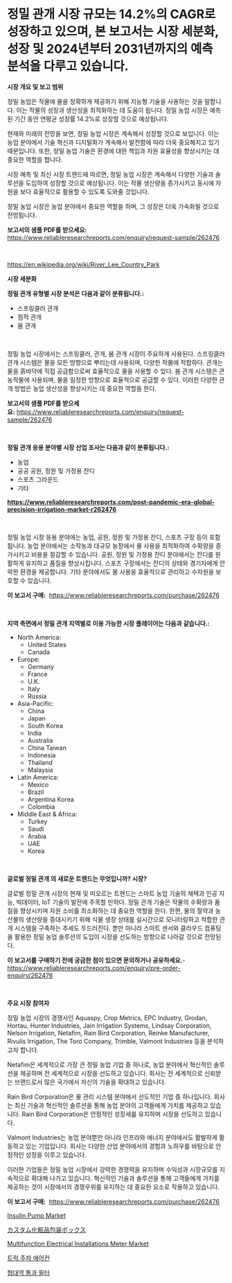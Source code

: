 <p><h1>정밀 관개 시장 규모는 14.2%의 CAGR로 성장하고 있으며, 본 보고서는 시장 세분화, 성장 및 2024년부터 2031년까지의 예측 분석을 다루고 있습니다.</h1></p><p><strong>시장 개요 및 보고 범위</strong></p>
<p><p>정밀 농업은 작물에 물을 정확하게 제공하기 위해 지능형 기술을 사용하는 것을 말합니다. 이는 작물의 성장과 생산성을 최적화하는 데 도움이 됩니다. 정밀 농업 시장은 예측된 기간 동안 연평균 성장률 14.2%로 성장할 것으로 예상됩니다.</p><p>현재와 미래의 전망을 보면, 정밀 농업 시장은 계속해서 성장할 것으로 보입니다. 이는 농업 분야에서 기술 혁신과 디지털화가 계속해서 발전함에 따라 더욱 중요해지고 있기 때문입니다. 또한, 정밀 농업 기술은 환경에 대한 책임과 자원 효율성을 향상시키는 데 중요한 역할을 합니다.</p><p>시장 예측 및 최신 시장 트렌드에 따르면, 정밀 농업 시장은 계속해서 다양한 기술과 솔루션을 도입하여 성장할 것으로 예상됩니다. 이는 작물 생산량을 증가시키고 동시에 자원을 보다 효율적으로 활용할 수 있도록 도와줄 것입니다.</p><p>정밀 농업 시장은 농업 분야에서 중요한 역할을 하며, 그 성장은 더욱 가속화될 것으로 전망됩니다.</p></p>
<p><strong>보고서의 샘플 PDF를 받으세요:</strong> <a href="https://www.reliableresearchreports.com/enquiry/request-sample/262476">https://www.reliableresearchreports.com/enquiry/request-sample/262476</a></p>
<p>&nbsp;</p>
<p><a href="https://en.wikipedia.org/wiki/River_Lee_Country_Park">https://en.wikipedia.org/wiki/River_Lee_Country_Park</a></p>
<p><strong>시장 세분화</strong></p>
<p><strong>정밀 관개 유형별 시장 분석은 다음과 같이 분류됩니다.:</strong></p>
<p><ul><li>스프링클러 관개</li><li>점적 관개</li><li>붐 관개</li></ul></p>
<p>&nbsp;</p>
<p><p>정밀 농업 시장에서는 스프링클러, 관개, 붐 관개 시장이 주요하게 사용된다. 스프링클러 관개 시스템은 물을 모든 방향으로 뿌리는데 사용되며, 다양한 작물에 적합하다. 관개는 물을 흙바닥에 직접 공급함으로써 효율적으로 물을 사용할 수 있다. 붐 관개 시스템은 큰 농작물에 사용되며, 물을 일정한 방향으로 효율적으로 공급할 수 있다. 이러한 다양한 관개 방법은 농업 생산성을 향상시키는 데 중요한 역할을 한다.</p></p>
<p><strong>보고서의 샘플 PDF를 받으세요:</strong>&nbsp;<a href="https://www.reliableresearchreports.com/enquiry/request-sample/262476">https://www.reliableresearchreports.com/enquiry/request-sample/262476</a></p>
<p>&nbsp;</p>
<p><strong> 정밀 관개 응용 분야별 시장 산업 조사는 다음과 같이 분류됩니다.:</strong></p>
<p><ul><li>농업</li><li>공공 공원, 정원 및 가정용 잔디</li><li>스포츠 그라운드</li><li>기타</li></ul></p>
<p><strong><a href="https://www.reliableresearchreports.com/post-pandemic-era-global-precision-irrigation-market-r262476">https://www.reliableresearchreports.com/post-pandemic-era-global-precision-irrigation-market-r262476</a></strong></p>
<p>&nbsp;</p>
<p><p>정밀 농업 시장 응용 분야에는 농업, 공원, 정원 및 가정용 잔디, 스포츠 구장 등이 포함됩니다. 농업 분야에서는 소작농과 대규모 농장에서 물 사용을 최적화하여 수확량을 증가시키고 비용을 절감할 수 있습니다. 공원, 정원 및 가정용 잔디 분야에서는 잔디를 원활하게 유지하고 품질을 향상시킵니다. 스포츠 구장에서는 잔디의 상태와 경기자에게 안락한 환경을 제공합니다. 기타 분야에서도 물 사용을 효율적으로 관리하고 수자원을 보호할 수 있습니다.</p></p>
<p><strong>이 보고서 구매:</strong>&nbsp; <a href="https://www.reliableresearchreports.com/purchase/262476">https://www.reliableresearchreports.com/purchase/262476</a></p>
<p>&nbsp;</p>
<p><strong>지역 측면에서 정밀 관개 지역별로 이용 가능한 시장 플레이어는 다음과 같습니다.:</strong></p>
<p><ul>
    <li>
        North America:
        <ul>
            <li>United States</li>
            <li>Canada</li>
        </ul>
    </li>
    <li>
        Europe:
        <ul>
            <li>Germany</li>
            <li>France</li>
            <li>U.K.</li>
            <li>Italy</li>
            <li>Russia</li>
        </ul>
    </li>
    <li>
        Asia-Pacific:
        <ul>
            <li>China</li>
            <li>Japan</li>
            <li>South Korea</li>
            <li>India</li>
            <li>Australia</li>
            <li>China Taiwan</li>
            <li>Indonesia</li>
            <li>Thailand</li>
            <li>Malaysia</li>
        </ul>
    </li>
    <li>
        Latin America:
        <ul>
            <li>Mexico</li>
            <li>Brazil</li>
            <li>Argentina Korea</li>
            <li>Colombia</li>
        </ul>
    </li>
    <li>
        Middle East & Africa:
        <ul>
            <li>Turkey</li>
            <li>Saudi</li>
            <li>Arabia</li>
            <li>UAE</li>
            <li>Korea</li>
        </ul>
    </li>
    </ul></p>
<p>&nbsp;</p>
<p><strong>글로벌 정밀 관개 의 새로운 트렌드는 무엇입니까? 시장?</strong></p>
<p><p>글로벌 정밀 관개 시장의 현재 및 떠오르는 트렌드는 스마트 농업 기술의 채택과 인공 지능, 빅데이터, IoT 기술의 발전에 주목할 만하다. 정밀 관개 기술은 작물의 수확량과 품질을 향상시키며 자원 소비를 최소화하는 데 중요한 역할을 한다. 한편, 물의 절약과 농산물의 생산량을 증대시키기 위해 식물 생장 상태를 실시간으로 모니터링하고 적합한 관개 시스템을 구축하는 추세도 두드러진다. 뿐만 아니라 스마트 센서와 클라우드 컴퓨팅을 활용한 정밀 농업 솔루션의 도입이 시장을 선도하는 방향으로 나아갈 것으로 전망된다.</p></p>
<p><strong>이 보고서를 구매하기 전에 궁금한 점이 있으면 문의하거나 공유하세요.</strong>- <a href="https://www.reliableresearchreports.com/enquiry/pre-order-enquiry/262476">https://www.reliableresearchreports.com/enquiry/pre-order-enquiry/262476</a></p>
<p>&nbsp;</p>
<p><strong>주요 시장 참여자</strong></p>
<p><p>정밀 농업 시장의 경쟁사인 Aquaspy, Crop Metrics, EPC Industry, Grodan, Hortau, Hunter Industries, Jain Irrigation Systems, Lindsay Corporation, Nelson Irrigation, Netafim, Rain Bird Corporation, Reinke Manufacturer, Rivulis Irrigation, The Toro Company, Trimble, Valmont Industries 등을 분석하고자 합니다.</p><p>Netafim은 세계적으로 가장 큰 정밀 농업 기업 중 하나로, 농업 분야에서 혁신적인 솔루션을 제공하며 전 세계적으로 시장을 선도하고 있습니다. 회사는 전 세계적으로 신뢰받는 브랜드로서 많은 국가에서 자신의 기술을 확대하고 있습니다.</p><p>Rain Bird Corporation은 물 관리 시스템 분야에서 선도적인 기업 중 하나입니다. 회사는 최신 기술과 혁신적인 솔루션을 통해 농업 분야의 고객들에게 가치를 제공하고 있습니다. Rain Bird Corporation은 안정적인 성장세를 유지하며 시장을 선도하고 있습니다.</p><p>Valmont Industries는 농업 분야뿐만 아니라 인프라와 에너지 분야에서도 활발하게 활동하고 있는 기업입니다. 회사는 다양한 산업 분야에서의 경험과 노하우를 바탕으로 안정적인 성장을 이루고 있습니다.</p><p>이러한 기업들은 정밀 농업 시장에서 강력한 경쟁력을 유지하며 수익성과 시장규모를 지속적으로 확대해 나가고 있습니다. 혁신적인 기술과 솔루션을 통해 고객들에게 가치를 제공하는 것이 시장에서의 경쟁우위를 유지하는 데 중요한 요소로 작용하고 있습니다.</p></p>
<p><strong>이 보고서 구매:</strong>&nbsp;&nbsp;<a href="https://www.reliableresearchreports.com/purchase/262476">https://www.reliableresearchreports.com/purchase/262476</a></p>
<p><p><a href="https://www.linkedin.com/pulse/insulin-pump-market-emerging-trends-future-prospects-period-from-sdidf">Insulin Pump Market</a></p><p><a href="https://medium.com/@novastamm2023/%E3%82%B0%E3%83%AD%E3%83%BC%E3%83%90%E3%83%AB%E3%81%AA%E3%82%AB%E3%82%B9%E3%82%BF%E3%83%A0%E5%8C%96%E7%B2%A7%E5%93%81%E3%83%91%E3%83%83%E3%82%B1%E3%83%BC%E3%82%B8%E3%83%9C%E3%83%83%E3%82%AF%E3%82%B9%E5%B8%82%E5%A0%B4-%E5%BF%9C%E7%94%A8-%E3%82%A8%E3%83%B3%E3%83%89%E3%83%A6%E3%83%BC%E3%82%BA%E6%A5%AD%E7%95%8C-%E3%82%BF%E3%82%A4%E3%83%97-%E6%A9%9F%E5%99%A8-%E3%81%8A%E3%82%88%E3%81%B3%E5%9C%B0%E5%9F%9F%E3%81%AB%E7%84%A6%E7%82%B9%E3%82%92%E5%BD%93%E3%81%A6%E3%81%9F%E5%88%86%E6%9E%90%E3%81%A8%E4%BA%88%E6%B8%AC-2024%E5%B9%B4-2031%E5%B9%B4-0f2ef01f640d">カスタム化粧品包装ボックス</a></p><p><a href="https://issuu.com/reportprime-2/docs/multifunction-electrical-installations-meter-marke">Multifunction Electrical Installations Meter Market</a></p><p><a href="https://medium.com/@derrickmafrks96745/%ED%8A%B8%EB%9F%AD-%EC%A3%BC%EC%B0%A8-%EC%97%90%EC%96%B4%EC%BB%A8-%EC%8B%9C%EC%9E%A5-%EB%B6%84%EC%84%9D-%EB%B3%B4%EA%B3%A0%EC%84%9C-%EA%B8%80%EB%A1%9C%EB%B2%8C-%EC%9D%B8%EC%82%AC%EC%9D%B4%ED%8A%B8-%EC%A7%80%EC%97%AD-%EC%9C%A0%ED%98%95-%EC%83%81%EB%B6%80-%EC%84%A4%EC%B9%98-%EB%B0%B0%EB%82%AD-%EA%B8%B0%ED%83%80-%EB%B0%8F-%EC%A0%81%EC%9A%A9-%EA%B2%BD%ED%98%95-%ED%8A%B8%EB%9F%AD-%EB%8C%80%ED%98%95-%ED%8A%B8%EB%9F%AD-2024%EB%85%84%EB%B6%80%ED%84%B0-2031%EB%85%84%EA%B9%8C%EC%A7%80-1b3433337761">트럭 주차 에어컨</a></p><p><a href="https://medium.com/@joshuapierce88/%ED%95%9C%EC%A0%95%EB%90%9C-%EB%8C%80%EC%97%AD%ED%86%B5%EA%B3%BC%ED%95%84%ED%84%B0-%EC%8B%9C%EC%9E%A5-%EC%97%AD%ED%95%99-%ED%83%90%EC%83%89-2024%EB%85%84%EB%B6%80%ED%84%B0-2031%EB%85%84%EA%B9%8C%EC%A7%80%EC%9D%98-%EC%A0%84-%EC%84%B8%EA%B3%84-%ED%8A%B8%EB%A0%8C%EB%93%9C-%EB%B0%8F-%EB%AF%B8%EB%9E%98-%EC%84%B1%EC%9E%A5-%EC%A0%84%EB%A7%9D%EC%9D%80-129%ED%8E%98%EC%9D%B4%EC%A7%80%EC%97%90-%EA%B1%B8%EC%B3%90-%EB%8B%A4%EB%A3%B9%EB%8B%88%EB%8B%A4-c4a34ce443f8">협대역 통과 필터</a></p></p>
